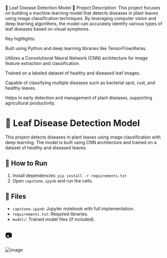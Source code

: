 📌 Leaf Disease Detection Model
📝 Project Description:
This project focuses on building a machine learning model that detects diseases in plant leaves using image classification techniques. By leveraging computer vision and deep learning algorithms, the model can accurately identify various types of leaf diseases based on visual symptoms.

Key highlights:

Built using Python and deep learning libraries like TensorFlow/Keras.

Utilizes a Convolutional Neural Network (CNN) architecture for image feature extraction and classification.

Trained on a labeled dataset of healthy and diseased leaf images.

Capable of classifying multiple diseases such as bacterial spot, rust, and healthy leaves.

Helps in early detection and management of plant diseases, supporting agricultural productivity.
# 🌿 Leaf Disease Detection Model

This project detects diseases in plant leaves using image classification with deep learning. The model is built using CNN architecture and trained on a dataset of healthy and diseased leaves.

## 🚀 How to Run
1. Install dependencies: `pip install -r requirements.txt`
2. Open `capstone.ipynb` and run the cells.

## 📁 Files
- `capstone.ipynb`: Jupyter notebook with full implementation.
- `requirements.txt`: Required libraries.
- `model/`: Trained model files (if included).

## 📷 

![image](https://github.com/user-attachments/assets/5787ed82-8d3c-4f32-b6c2-65ec00cad1f6)


